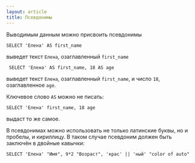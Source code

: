 ```yaml
---
layout: article
title: Псевдонимы
---
```


Выводимым данным можно присвоить псевдонимы

 	SELECT 'Елена' AS first_name

выведет текст `Елена`, озаглавленный `first_name`

	 SELECT 'Елена' AS first_name, 18 AS age

выведет текст `Елена`, озаглавленный `first_name`,	и число `18`, озаглавленное `age`.

Ключевое слово `AS` можно не писать:

	SELECT 'Елена' first_name, 18 age

выдаст то же самое.

В псевдонимах можно использовать не только латинские буквы, но и пробелы, и кириллицу. В таком случае псевдоним должен быть заключён в двойные кавычки:

	SELECT 'Елена' "Имя", 9*2 "Возраст", 'крас' || 'ный' "color of auto"
